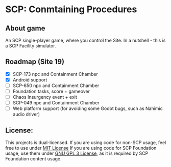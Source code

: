 # SCP: Conmtaining Procedures
## About game
An SCP single-player game, where you control the Site.
In a nutshell - this is a SCP Facility simulator.

## Roadmap (Site 19)
- [x] SCP-173 npc and Containment Chamber
- [x] Android support
- [ ] SCP-650 npc and Containment Chamber
- [ ] Foundation tasks, score + gameover
- [ ] Chaos Insurgency event + exit
- [ ] SCP-049 npc and Containment Chamber
- [ ] Web platform support (for avoiding some Godot bugs, such as Nahimic audio driver)
## License:
This projects is dual-licensed.
If you are using code for non-SCP usage, feel free to use under [MIT License](/LICENSE.MIT)
If you are using code for SCP Foundation usage, use them under [GNU GPL 3 License](/LICENSE.GPL), as it is required by SCP Foundation content usage.